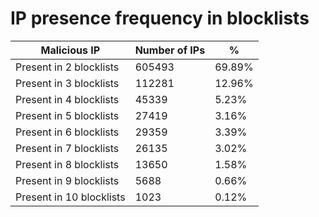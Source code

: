 # IP presence frequency in blocklists
| Malicious IP | Number of IPs | % |
|----|----|----|
| Present in 2 blocklists | 605493 | 69.89% |
| Present in 3 blocklists | 112281 | 12.96% |
| Present in 4 blocklists | 45339 | 5.23% |
| Present in 5 blocklists | 27419 | 3.16% |
| Present in 6 blocklists | 29359 | 3.39% |
| Present in 7 blocklists | 26135 | 3.02% |
| Present in 8 blocklists | 13650 | 1.58% |
| Present in 9 blocklists | 5688 | 0.66% |
| Present in 10 blocklists | 1023 | 0.12% |
